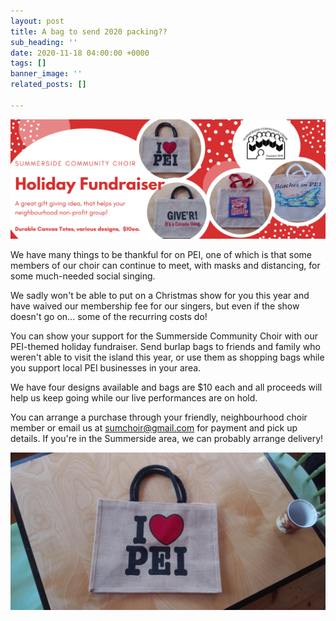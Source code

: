 ```yaml
---
layout: post
title: A bag to send 2020 packing??
sub_heading: ''
date: 2020-11-18 04:00:00 +0000
tags: []
banner_image: ''
related_posts: []

---
```

![](/images/scc-fb-cover-totesfundraiser-2.png)

We have many things to be thankful for on PEI, one of which is that some members of our choir can continue to meet, with masks and distancing, for some much-needed social singing. 

We sadly won't be able to put on a Christmas show for you this year and have waived our membership fee for our singers, but even if the show doesn't go on... some of the recurring costs do!

You can show your support for the Summerside Community Choir with our PEI-themed holiday fundraiser. Send burlap bags to friends and family who weren't able to visit the island this year, or use them as shopping bags while you support local PEI businesses in your area.

We have four designs available and bags are $10 each and all proceeds will help us keep going while our live performances are on hold.

You can arrange a purchase through your friendly, neighbourhood choir member or email us at sumchoir@gmail.com for payment and pick up details. If you're in the Summerside area, we can probably arrange delivery!  

![](/images/peibag.jpg)